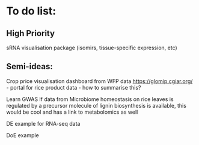 
# To do list:
## High Priority
sRNA visualisation package (isomirs, tissue-specific expression, etc)



## Semi-ideas:
Crop price visualisation dashboard from WFP data
https://glomip.cgiar.org/ - portal for rice product data - how to summarise this?

Learn GWAS
  If data from Microbiome homeostasis on rice leaves is regulated by a precursor molecule of lignin biosynthesis is available, this would be cool and has a link to metabolomics as well

DE example for RNA-seq data

DoE example
